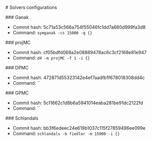\# Solvers configurations

\#\#\# Ganak
- Commit hash: 5c71a53c566a754f55046fc1dd7a660d999fa3d8
- Command: `symganak -cs 15000 -q {}`

\#\#\# projMC
- Commit hash: cf05bdfd068a2e08889478ac6c3cf2168e81e947
- Command: `d4 -m projMC -f 1 -i {}`

\#\#\# DPMC
- Commit hash: 472871d55323142e4ef7aadfb1f678018308dd4c
- Command: ``

\#\#\# GPMC
- Commit hash: 5c11662c1d8b6a5941014eaba281be91dc2122fd
- Command: ``

\#\#\# Schlandals
- Commit hash: bb3f6edeec24e619b1037c115f27859496ee099e
- Command: `schlandals -b fiedler -m 15000 -i {}`

